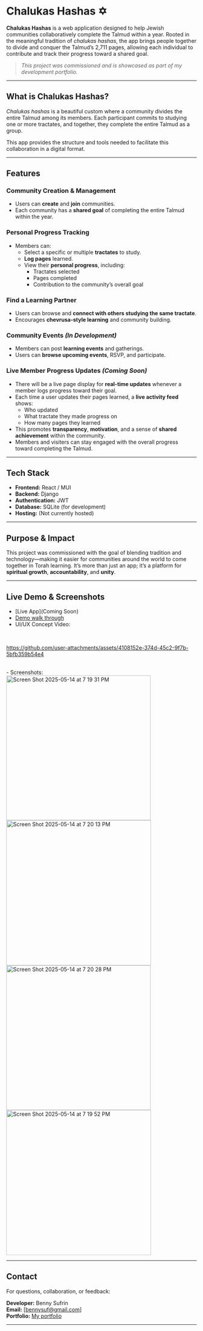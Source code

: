# Chalukas Hashas ✡️

**Chalukas Hashas** is a web application designed to help Jewish communities collaboratively complete the Talmud within a year. Rooted in the meaningful tradition of *chalukas hashas*, the app brings people together to divide and conquer the Talmud’s 2,711 pages, allowing each individual to contribute and track their progress toward a shared goal.

> _This project was commissioned and is showcased as part of my development portfolio._

---

## What is Chalukas Hashas?

*Chalukas hashas* is a beautiful custom where a community divides the entire Talmud among its members. Each participant commits to studying one or more tractates, and together, they complete the entire Talmud as a group.

This app provides the structure and tools needed to facilitate this collaboration in a digital format.

---

## Features

### Community Creation & Management
- Users can **create** and **join** communities.
- Each community has a **shared goal** of completing the entire Talmud within the year.

### Personal Progress Tracking
- Members can:
  - Select a specific or multiple **tractates** to study.
  - **Log pages** learned.
  - View their **personal progress**, including:
    - Tractates selected
    - Pages completed
    - Contribution to the community’s overall goal

### Find a Learning Partner
- Users can browse and **connect with others studying the same tractate**.
- Encourages **chevrusa-style learning** and community building.

### Community Events _(In Development)_
- Members can post **learning events** and gatherings.
- Users can **browse upcoming events**, RSVP, and participate.

###  Live Member Progress Updates _(Coming Soon)_

- There will be a live page display for **real-time updates** whenever a member logs progress toward their goal.
- Each time a user updates their pages learned, a **live activity feed** shows:
  - Who updated
  - What tractate they made progress on
  - How many pages they learned
- This promotes **transparency**, **motivation**, and a sense of **shared achievement** within the community.
- Members and visiters can stay engaged with the overall progress toward completing the Talmud.


---

## Tech Stack

- **Frontend:** React / MUI
- **Backend:** Django
- **Authentication:** JWT
- **Database:** SQLite (for development)
- **Hosting:** (Not currently hosted)

---

## Purpose & Impact

This project was commissioned with the goal of blending tradition and technology—making it easier for communities around the world to come together in Torah learning. It’s more than just an app; it’s a platform for **spiritual growth**, **accountability**, and **unity**.

---

## Live Demo & Screenshots

- [Live App](Coming Soon)
- [Demo walk through](https://youtube.com/shorts/yZrK8Y80hu0?feature=share)
- UI/UX Concept Video: 
<br/>

https://github.com/user-attachments/assets/4108152e-374d-45c2-9f7b-5bfb359b54e4

<br/>
- Screenshots: 
<br/><img width="382" alt="Screen Shot 2025-05-14 at 7 19 31 PM" src="https://github.com/user-attachments/assets/d11aa8ff-ed43-4ade-b255-c8574a401008" />
<br/><img width="383" alt="Screen Shot 2025-05-14 at 7 20 13 PM" src="https://github.com/user-attachments/assets/8b55a4e7-3267-4a38-8935-89225a097f45" />
<br/><img width="382" alt="Screen Shot 2025-05-14 at 7 20 28 PM" src="https://github.com/user-attachments/assets/57323c4f-c7af-4f46-86a8-ebadd8233c65" />
<br/><img width="383" alt="Screen Shot 2025-05-14 at 7 19 52 PM" src="https://github.com/user-attachments/assets/319b29e2-5660-49bf-a1fe-865c888c267a" />

---

## Contact

For questions, collaboration, or feedback:

**Developer:** Benny Sufrin  
**Email:** [bennysuf@gmail.com]  
**Portfolio:** [My portfolio](https://my-portfolio-b4e37.web.app/)

---


